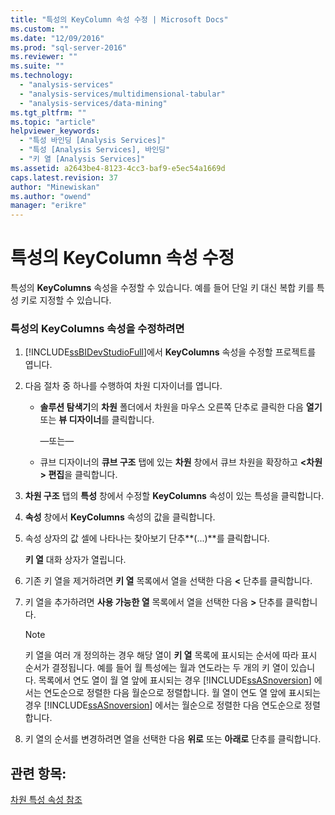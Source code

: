 ```yaml
---
title: "특성의 KeyColumn 속성 수정 | Microsoft Docs"
ms.custom: ""
ms.date: "12/09/2016"
ms.prod: "sql-server-2016"
ms.reviewer: ""
ms.suite: ""
ms.technology: 
  - "analysis-services"
  - "analysis-services/multidimensional-tabular"
  - "analysis-services/data-mining"
ms.tgt_pltfrm: ""
ms.topic: "article"
helpviewer_keywords: 
  - "특성 바인딩 [Analysis Services]"
  - "특성 [Analysis Services], 바인딩"
  - "키 열 [Analysis Services]"
ms.assetid: a2643be4-8123-4cc3-baf9-e5ec54a1669d
caps.latest.revision: 37
author: "Minewiskan"
ms.author: "owend"
manager: "erikre"
---
```

# 특성의 KeyColumn 속성 수정
  특성의 **KeyColumns** 속성을 수정할 수 있습니다. 예를 들어 단일 키 대신 복합 키를 특성 키로 지정할 수 있습니다.  
  
### 특성의 KeyColumns 속성을 수정하려면  
  
1.  [!INCLUDE[ssBIDevStudioFull](../../includes/ssbidevstudiofull-md.md)]에서 **KeyColumns** 속성을 수정할 프로젝트를 엽니다.  
  
2.  다음 절차 중 하나를 수행하여 차원 디자이너를 엽니다.  
  
    -   **솔루션 탐색기**의 **차원** 폴더에서 차원을 마우스 오른쪽 단추로 클릭한 다음 **열기** 또는 **뷰 디자이너**를 클릭합니다.  
  
         —또는—  
  
    -   큐브 디자이너의 **큐브 구조** 탭에 있는 **차원** 창에서 큐브 차원을 확장하고 **\<차원> 편집**을 클릭합니다.  
  
3.  **차원 구조** 탭의 **특성** 창에서 수정할 **KeyColumns** 속성이 있는 특성을 클릭합니다.  
  
4.  **속성** 창에서 **KeyColumns** 속성의 값을 클릭합니다.  
  
5.  속성 상자의 값 셀에 나타나는 찾아보기 단추**(...)**를 클릭합니다.  
  
     **키 열** 대화 상자가 열립니다.  
  
6.  기존 키 열을 제거하려면 **키 열** 목록에서 열을 선택한 다음 **\<** 단추를 클릭합니다.  
  
7.  키 열을 추가하려면 **사용 가능한 열** 목록에서 열을 선택한 다음 **>** 단추를 클릭합니다.  
  
    > [!NOTE]  
    >  키 열을 여러 개 정의하는 경우 해당 열이 **키 열** 목록에 표시되는 순서에 따라 표시 순서가 결정됩니다. 예를 들어 월 특성에는 월과 연도라는 두 개의 키 열이 있습니다. 목록에서 연도 열이 월 열 앞에 표시되는 경우 [!INCLUDE[ssASnoversion](../../includes/ssasnoversion-md.md)] 에서는 연도순으로 정렬한 다음 월순으로 정렬합니다. 월 열이 연도 열 앞에 표시되는 경우 [!INCLUDE[ssASnoversion](../../includes/ssasnoversion-md.md)] 에서는 월순으로 정렬한 다음 연도순으로 정렬합니다.  
  
8.  키 열의 순서를 변경하려면 열을 선택한 다음 **위로** 또는 **아래로** 단추를 클릭합니다.  
  
## 관련 항목:  
 [차원 특성 속성 참조](../../analysis-services/multidimensional-models/dimension-attribute-properties-reference.md)  
  
  